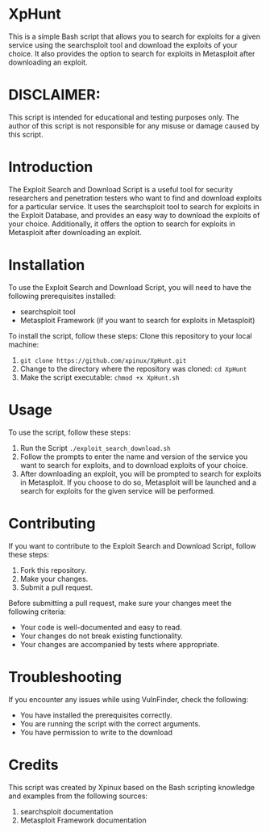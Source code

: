 # XpHunt
This is a simple Bash script that allows you to search for exploits for a given service using the searchsploit tool and download the exploits of your choice. It also provides the option to search for exploits in Metasploit after downloading an exploit.

# DISCLAIMER: 
This script is intended for educational and testing purposes only. The author of this script is not responsible for any misuse or damage caused by this script.

# Introduction
The Exploit Search and Download Script is a useful tool for security researchers and penetration testers who want to find and download exploits for a particular service. It uses the searchsploit tool to search for exploits in the Exploit Database, and provides an easy way to download the exploits of your choice. Additionally, it offers the option to search for exploits in Metasploit after downloading an exploit.

# Installation
To use the Exploit Search and Download Script, you will need to have the following prerequisites installed:

* searchsploit tool
* Metasploit Framework (if you want to search for exploits in Metasploit)

To install the script, follow these steps:
Clone this repository to your local machine:
1. `git clone https://github.com/xpinux/XpHunt.git`
2. Change to the directory where the repository was cloned:
`cd XpHunt`
3. Make the script executable:
`chmod +x XpHunt.sh`

# Usage
To use the script, follow these steps:
1. Run the Script
`./exploit_search_download.sh`
2. Follow the prompts to enter the name and version of the service you want to search for exploits, and to download exploits of your choice.
3. After downloading an exploit, you will be prompted to search for exploits in Metasploit. If you choose to do so, Metasploit will be launched and a search for exploits for the given service will be performed.

# Contributing
If you want to contribute to the Exploit Search and Download Script, follow these steps:

1. Fork this repository.
2. Make your changes.
3. Submit a pull request.

Before submitting a pull request, make sure your changes meet the following criteria:

* Your code is well-documented and easy to read.
* Your changes do not break existing functionality.
* Your changes are accompanied by tests where appropriate.

# Troubleshooting
If you encounter any issues while using VulnFinder, check the following:

* You have installed the prerequisites correctly.
* You are running the script with the correct arguments.
* You have permission to write to the download

# Credits
This script was created by Xpinux based on the Bash scripting knowledge and examples from the following sources:

1. searchsploit documentation
2. Metasploit Framework documentation
